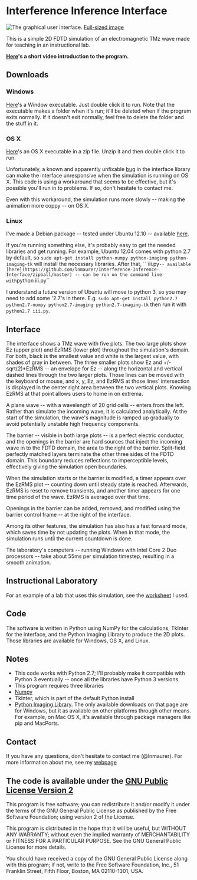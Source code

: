 # Interference Inference Interface
![The graphical user interface.](https://mywebspace.wisc.edu/lnmaurer/web/iii/double_slit.png)
[Full-sized image](https://mywebspace.wisc.edu/lnmaurer/web/iii/double_slit.png)

This is a simple 2D FDTD simulation of an electromagnetic TMz wave made for teaching in an instructional lab.

**[Here](http://www.youtube.com/watch?v=6QLj8_f9QYg)'s a short video introduction to the program.**

## Downloads

### Windows
[Here](https://mywebspace.wisc.edu/lnmaurer/web/iii/iii.exe)'s a Window executable. Just double click it to run. Note that the executable makes a folder when it's run; it'll be deleted when if the program exits normally. If it doesn't exit normally, feel free to delete the folder and the stuff in it.

### OS X
[Here](https://mywebspace.wisc.edu/lnmaurer/web/iii/iii.zip)'s an OS X executable in a zip file. Unzip it and then double click it to run.

Unfortunately, a known and apparently unfixable [bug](http://mail.python.org/pipermail/tkinter-discuss/2013-January/003343.html) in the interface library can make the interface unresponsive when the simulation is running on OS X. This code is using a workaround that seems to be effective, but it's possible you'll run in to problems. If so, don't hesitate to contact me.

Even with this workaround, the simulation runs more slowly -- making the animation more coppy -- on OS X.

### Linux
I've made a Debian package -- tested under Ubuntu 12.10 -- available [here](https://mywebspace.wisc.edu/lnmaurer/web/iii/interference-inference-interface-69.deb).

If you're running something else, it's probably easy to get the needed libraries and get running. For example, Ubuntu 12.04 comes with python 2.7 by default, so ``sudo apt-get install python-numpy python-imaging python-imaging-tk`` will install the necessary libraries. After that, ```iii.py`` -- available [here](https://github.com/lnmaurer/Interference-Inference-Interface/zipball/master) -- can be run on the command line with ``python iii.py``

I understand a future version of Ubuntu will move to python 3, so you may need to add some '2.7's in there. E.g. ``sudo apt-get install python2.7 python2.7-numpy python2.7-imaging python2.7-imaging-tk`` then run it with ``python2.7 iii.py``.

## Interface

The interface shows a TMz wave with five plots. The two large plots show Ez (upper plot) and EzRMS (lower plot) throughout the simulation's domain. For both, black is the smallest value and white is the largest value, with shades of gray in between. The three smaller plots show Ez and +/-sqrt(2)*EzRMS -- an envelope for Ez -- along the horizontal and vertical dashed lines through the two larger plots. Those lines can be moved with the keyboard or mouse, and x, y, Ez, and EzRMS at those lines' intersection is displayed in the center right area between the two vertical plots. Knowing EzRMS at that point allows users to home in on extrema.

A plane wave -- with a wavelength of 20 grid cells -- enters from the left. Rather than simulate the incoming wave, it is calculated analytically. At the start of the simulation, the wave's magnitude is ramped up gradually to avoid potentially unstable high frequency components.

The barrier -- visible in both large plots -- is a perfect electric conductor, and the openings in the barrier are hard sources that inject the incoming wave in to the FDTD domain, the area to the right of the barrier. Split-field perfectly matched layers terminate the other three sides of the FDTD domain. This boundary reduces reflections to imperceptible levels, effectively giving the simulation open boundaries.

When the simulation starts or the barrier is modified, a timer appears over the EzRMS plot -- counting down until steady state is reached. Afterwards, EzRMS is reset to remove transients, and another timer appears for one time period of the wave. EzRMS is averaged over that time.

Openings in the barrier can be added, removed, and modified using the barrier control frame -- at the right of the interface.

Among its other features, the simulation has also has a fast forward mode, which saves time by not updating the plots. When in that mode, the simulation runs until the current countdown is done.

The laboratory's computers -- running Windows with Intel Core 2 Duo processors -- take about 55ms per simulation timestep, resulting in a smooth animation.

## Instructional Laboratory

For an example of a lab that uses this simulation, see the [worksheet](https://github.com/lnmaurer/Interference-Diffraction-Worksheet) I used.

## Code

The software is written in Python using NumPy for the calculations, TkInter for the interface, and the Python Imaging Library to produce the 2D plots. Those libraries are available for Windows, OS X, and Linux.

## Notes
-  This code works with Python 2.7; I'll probably make it compatible with Python 3 eventually -- once all the libraries have Python 3 versions.
-  This program requires three libraries
  -  [Numpy](http://numpy.scipy.org/)
  -  TkInter, which is part of the default Python install
  -  [Python Imaging Library](http://www.pythonware.com/products/pil/). The only available downloads on that page are for Windows, but it as available on other platforms through other means. For example, on Mac OS X, it's available through package managers like pip and MacPorts.

## Contact

If you have any questions, don't hesitate to contact me (@lnmaurer). For more information about me, see my [webpage](https://mywebspace.wisc.edu/lnmaurer/web/)

## The code is available under the [GNU Public License Version 2](http://www.gnu.org/licenses/gpl-2.0.html)

  This program is free software; you can redistribute it and/or
  modify it under the terms of the GNU General Public License
  as published by the Free Software Foundation; using version 2
  of the License.

  This program is distributed in the hope that it will be useful,
  but WITHOUT ANY WARRANTY; without even the implied warranty of
  MERCHANTABILITY or FITNESS FOR A PARTICULAR PURPOSE.  See the
  GNU General Public License for more details.

  You should have received a copy of the GNU General Public License
  along with this program; if not, write to the Free Software
  Foundation, Inc., 51 Franklin Street, Fifth Floor, Boston, MA  02110-1301, USA.